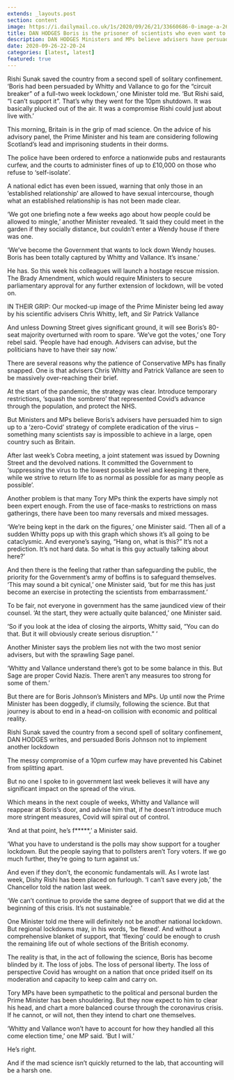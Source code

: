 ```yaml
---
extends: _layouts.post
section: content
image: https://i.dailymail.co.uk/1s/2020/09/26/21/33660686-0-image-a-26_1601153860399.jpg 
title: DAN HODGES Boris is the prisoner of scientists who even want to lock down Wendy houses 
description: DAN HODGES Ministers and MPs believe advisers have persuaded Boris to follow a zero-Covid strategy of total eradication of the virus - something many scientists say is impossible  in Britain. 
date: 2020-09-26-22-20-24 
categories: [latest, latest] 
featured: true 
--- 
```

Rishi Sunak saved the country from a second spell of solitary confinement. ‘Boris had been persuaded by Whitty and Vallance to go for the “circuit breaker” of a full-two week lockdown,’ one Minister told me. ‘But Rishi said, “I can’t support it”. That’s why they went for the 10pm shutdown. It was basically plucked out of the air. It was a compromise Rishi could just about live with.’

This morning, Britain is in the grip of mad science. On the advice of his advisory panel, the Prime Minister and his team are considering following Scotland’s lead and imprisoning students in their dorms.

The police have been ordered to enforce a nationwide pubs and restaurants curfew, and the courts to administer fines of up to £10,000 on those who refuse to ‘self-isolate’.

A national edict has even been issued, warning that only those in an ‘established relationship’ are allowed to have sexual intercourse, though what an established relationship is has not been made clear.

‘We got one briefing note a few weeks ago about how people could be allowed to mingle,’ another Minister revealed. ‘It said they could meet in the garden if they socially distance, but couldn’t enter a Wendy house if there was one.

‘We’ve become the Government that wants to lock down Wendy houses. Boris has been totally captured by Whitty and Vallance. It’s insane.’

He has. So this week his colleagues will launch a hostage rescue mission. The Brady Amendment, which would require Ministers to secure parliamentary approval for any further extension of lockdown, will be voted on.

IN THEIR GRIP: Our mocked-up image of the Prime Minister being led away by his scientific advisers Chris Whitty, left, and Sir Patrick Vallance

And unless Downing Street gives significant ground, it will see Boris’s 80-seat majority overturned with room to spare. ‘We’ve got the votes,’ one Tory rebel said. ‘People have had enough. Advisers can advise, but the politicians have to have their say now.’

There are several reasons why the patience of Conservative MPs has finally snapped. One is that advisers Chris Whitty and Patrick Vallance are seen to be massively over-reaching their brief.

At the start of the pandemic, the strategy was clear. Introduce temporary restrictions, ‘squash the sombrero’ that represented Covid’s advance through the population, and protect the NHS.

But Ministers and MPs believe Boris’s advisers have persuaded him to sign up to a ‘zero-Covid’ strategy of complete eradication of the virus – something many scientists say is impossible to achieve in a large, open country such as Britain.

After last week’s Cobra meeting, a joint statement was issued by Downing Street and the devolved nations. It committed the Government to ‘suppressing the virus to the lowest possible level and keeping it there, while we strive to return life to as normal as possible for as many people as possible’.

Another problem is that many Tory MPs think the experts have simply not been expert enough. From the use of face-masks to restrictions on mass gatherings, there have been too many reversals and mixed messages.

‘We’re being kept in the dark on the figures,’ one Minister said. ‘Then all of a sudden Whitty pops up with this graph which shows it’s all going to be cataclysmic. And everyone’s saying, “Hang on, what is this?” It’s not a prediction. It’s not hard data. So what is this guy actually talking about here?’

And then there is the feeling that rather than safeguarding the public, the priority for the Government’s army of boffins is to safeguard themselves. ‘This may sound a bit cynical,’ one Minister said, ‘but for me this has just become an exercise in protecting the scientists from embarrassment.’

To be fair, not everyone in government has the same jaundiced view of their counsel. ‘At the start, they were actually quite balanced,’ one Minister said.

‘So if you look at the idea of closing the airports, Whitty said, “You can do that. But it will obviously create serious disruption.” ’

Another Minister says the problem lies not with the two most senior advisers, but with the sprawling Sage panel.

‘Whitty and Vallance understand there’s got to be some balance in this. But Sage are proper Covid Nazis. There aren’t any measures too strong for some of them.’

But there are for Boris Johnson’s Ministers and MPs. Up until now the Prime Minister has been doggedly, if clumsily, following the science. But that journey is about to end in a head-on collision with economic and political reality.

Rishi Sunak saved the country from a second spell of solitary confinement, DAN HODGES writes, and persuaded Boris Johnson not to implement another lockdown

The messy compromise of a 10pm curfew may have prevented his Cabinet from splitting apart.

But no one I spoke to in government last week believes it will have any significant impact on the spread of the virus.

Which means in the next couple of weeks, Whitty and Vallance will reappear at Boris’s door, and advise him that, if he doesn’t introduce much more stringent measures, Covid will spiral out of control.

‘And at that point, he’s f*****,’ a Minister said.

‘What you have to understand is the polls may show support for a tougher lockdown. But the people saying that to pollsters aren’t Tory voters. If we go much further, they’re going to turn against us.’

And even if they don’t, the economic fundamentals will. As I wrote last week, Dishy Rishi has been placed on furlough. ‘I can’t save every job,’ the Chancellor told the nation last week.

‘We can’t continue to provide the same degree of support that we did at the beginning of this crisis. It’s not sustainable.’

One Minister told me there will definitely not be another national lockdown. But regional lockdowns may, in his words, ‘be flexed’. And without a comprehensive blanket of support, that ‘flexing’ could be enough to crush the remaining life out of whole sections of the British economy.

The reality is that, in the act of following the science, Boris has become blinded by it. The loss of jobs. The loss of personal liberty. The loss of perspective Covid has wrought on a nation that once prided itself on its moderation and capacity to keep calm and carry on.

Tory MPs have been sympathetic to the political and personal burden the Prime Minister has been shouldering. But they now expect to him to clear his head, and chart a more balanced course through the coronavirus crisis. If he cannot, or will not, then they intend to chart one themselves.

‘Whitty and Vallance won’t have to account for how they handled all this come election time,’ one MP said. ‘But I will.’

He’s right.

And if the mad science isn’t quickly returned to the lab, that accounting will be a harsh one.

